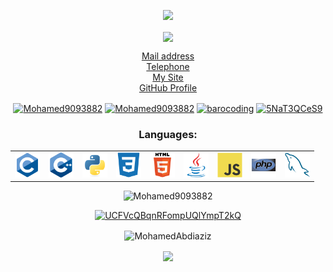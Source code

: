 <p align="center">
  <img src="https://user-images.githubusercontent.com/67794100/163042239-6d875488-7ec4-4a46-a370-c1e014f71d83.jpg">
  <div id="badges" align="center">
  <img align="center" src="https://readme-typing-svg.herokuapp.com?color=63CF15&lines=🥇+I'm+Mohamed+Abdiaziz+🥇">
  </div>
</p>

<p align="center">
 <a href='mailto:maxamedcabdicasiis910@yahoo.com'>Mail address</a> </br>
 <a href="tel:+252619093882">Telephone</a> </br>
 <a href='http://mohaafey.ml/'>My Site</a> </br>
 <a href='https://github.com/MohamedAbdiaziz'>GitHub Profile</a> </br>
</p>

<p align="center">
<a href="https://www.facebook.com/maxamed.cabdicasiis.9210" target="blank"><img align="center" src="https://raw.githubusercontent.com/rahuldkjain/github-profile-readme-generator/master/src/images/icons/Social/facebook.svg" alt="Mohamed9093882" height="30" width="40" /></a>
<a href="https://www.instagram.com/maxamed9093882/" target="blank"><img align="center" src="https://raw.githubusercontent.com/rahuldkjain/github-profile-readme-generator/master/src/images/icons/Social/instagram.svg" alt="Mohamed9093882" height="30" width="40" /></a>
<a href=" https://wa.me/252619093882" target="blank"><img align="center" src="https://raw.githubusercontent.com/rahuldkjain/github-profile-readme-generator/master/src/images/icons/Social/whatsapp.svg" alt="barocoding" height="30" width="40" /></a>
<a href="https://discord.com/channels/846699581646438410" target="blank"><img align="center" src="https://raw.githubusercontent.com/rahuldkjain/github-profile-readme-generator/master/src/images/icons/Social/discord.svg" alt="5NaT3QCeS9" height="30" width="40" /></a>
</p>

<p align="center"> 
<h3  align="center">Languages:</h3>
 <table  align="center">
  <tr><td>
 <a href="https://www.cprogramming.com/" target="_blank" rel="noreferrer"> <img src="https://raw.githubusercontent.com/devicons/devicon/master/icons/c/c-original.svg" alt="c" width="40" height="40"/> </a>
   </td><td>
 <a href="https://www.w3schools.com/cpp/" target="_blank" rel="noreferrer"> <img src="https://raw.githubusercontent.com/devicons/devicon/master/icons/cplusplus/cplusplus-original.svg" alt="cplusplus" width="40" height="40"/> </a>
   </td>
   <td><a href="https://www.python.org/" target="_blank" rel="noreferrer"> <img src="https://raw.githubusercontent.com/devicons/devicon/master/icons/python/python-original.svg" alt="css3" width="40" height="40"/> </a> 
   </td>
   <td><a href="www.github.com" target="_blank" rel="noreferrer"> <img src="https://github.com/devicons/devicon/blob/master/icons/css3/css3-plain.svg" alt="dotnet" width="40" height="40"/> </a>
   </td>
   <td>
    <a href="https://www.w3.org/html/" target="_blank" rel="noreferrer"> <img src="https://raw.githubusercontent.com/devicons/devicon/master/icons/html5/html5-original-wordmark.svg" alt="html5" width="40" height="40"/> </a>
   </td>
   <td><a href="https://www.java.com" target="_blank" rel="noreferrer"> <img src="https://raw.githubusercontent.com/devicons/devicon/master/icons/java/java-original.svg" alt="java" width="40" height="40"/> </a>
   </td>
   <td>
    <a href="https://developer.mozilla.org/en-US/docs/Web/JavaScript" target="_blank" rel="noreferrer"> <img src="https://raw.githubusercontent.com/devicons/devicon/master/icons/javascript/javascript-original.svg" alt="javascript" width="40" height="40"/> </a>
   </td>
    <td><a href="https://www.php.net/" target="_blank" rel="noreferrer"> <img src="https://raw.githubusercontent.com/devicons/devicon/master/icons/php/php-original.svg" alt="css3" width="40" height="40"/> </a> 
   </td>
    <td><a href="https://www.mysql.com/" target="_blank" rel="noreferrer"> <img src="https://raw.githubusercontent.com/devicons/devicon/master/icons/mysql/mysql-original.svg" alt="mysql" width="40" height="40"/> </a> 
   </td>
  </tr>
 </table>
<p align="center"> <img src="https://komarev.com/ghpvc/?username=MohamedAbdiaziz&label=Profile%20views&color=0e75b6&style=flat" alt="Mohamed9093882" /> </p>

<p align="center"> <a href="https://www.youtube.com/channel/UCFVcQBqnRFompUQlYmpT2kQ" target="blank"><img src="https://img.shields.io/youtube/channel/views/UCFVcQBqnRFompUQlYmpT2kQ?style=social" alt="UCFVcQBqnRFompUQlYmpT2kQ" /></a> </p>
 
<p align="center"> 
<img align="center" src="https://github-readme-stats.vercel.app/api/top-langs?username=MohamedAbdiaziz&show_icons=true&theme=radical&locale=en&layout=compact" alt="MohamedAbdiaziz" />
</p>
 
<p align="center">
<img align="center" src="https://github-readme-stats.vercel.app/api?username=MohamedAbdiaziz&theme=highcontrast&show_icons=true&count_private=true">
</p>
